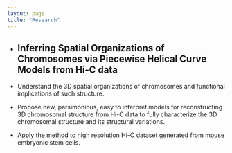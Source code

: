 ```yaml
---
layout: page
title: "Research"
---
```


* ##  Inferring Spatial Organizations of Chromosomes via Piecewise Helical Curve Models from Hi-C data

* Understand the 3D spatial organizations of chromosomes and functional implications of such structure.
* Propose new, parsimonious, easy to interpret models for reconstructing 3D chromosomal structure from Hi-C data to fully characterize the 3D chromosomal structure and its structural variations.
* Apply the method to high resolution Hi-C dataset generated from mouse embryonic stem cells.
